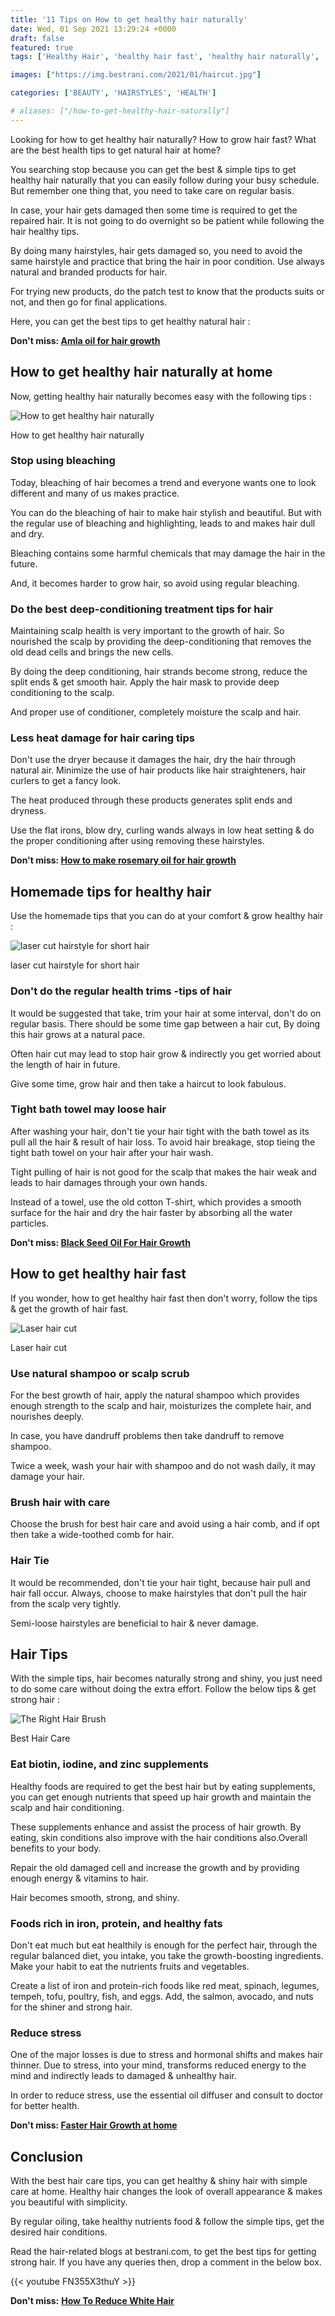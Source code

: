 ```yaml
---
title: '11 Tips on How to get healthy hair naturally'
date: Wed, 01 Sep 2021 13:29:24 +0000
draft: false
featured: true 
tags: ['Healthy Hair', 'healthy hair fast', 'healthy hair naturally', 'Long Hair', 'tips for healthy hair', 'tips to make strong hair']

images: ["https://img.bestrani.com/2021/01/haircut.jpg"]

categories: ['BEAUTY', 'HAIRSTYLES', 'HEALTH']

# aliases: ["/how-to-get-healthy-hair-naturally"]
---
```


Looking for how to get healthy hair naturally? How to grow hair fast? What are the best health tips to get natural hair at home?

You searching stop because you can get the best & simple tips to get healthy hair naturally that you can easily follow during your busy schedule. But remember one thing that, you need to take care on regular basis.

In case, your hair gets damaged then some time is required to get the repaired hair. It is not going to do overnight so be patient while following the hair healthy tips.

By doing many hairstyles, hair gets damaged so, you need to avoid the same hairstyle and practice that bring the hair in poor condition. Use always natural and branded products for hair.

For trying new products, do the patch test to know that the products suits or not, and then go for final applications.

Here, you can get the best tips to get healthy natural hair :

**Don't miss: [Amla oil for hair growth](https://bestrani.com/amla-oil-for-hair-growth/)**

How to get healthy hair naturally at home
-----------------------------------------

Now, getting healthy hair naturally becomes easy with the following tips :

![How to get healthy hair naturally](https://img.bestrani.com/2021/09/How-to-get-healthy-hair-naturally-1024x538.jpg)

How to get healthy hair naturally

### Stop using bleaching

Today, bleaching of hair becomes a trend and everyone wants one to look different and many of us makes practice.

You can do the bleaching of hair to make hair stylish and beautiful. But with the regular use of bleaching and highlighting, leads to and makes hair dull and dry.

Bleaching contains some harmful chemicals that may damage the hair in the future.

And, it becomes harder to grow hair, so avoid using regular bleaching.

### Do the best deep-conditioning treatment tips for hair

Maintaining scalp health is very important to the growth of hair. So nourished the scalp by providing the deep-conditioning that removes the old dead cells and brings the new cells.

By doing the deep conditioning, hair strands become strong, reduce the split ends & get smooth hair. Apply the hair mask to provide deep conditioning to the scalp.

And proper use of conditioner, completely moisture the scalp and hair.

### Less heat damage for hair caring tips

Don't use the dryer because it damages the hair, dry the hair through natural air. Minimize the use of hair products like hair straighteners, hair curlers to get a fancy look.

The heat produced through these products generates split ends and dryness.

Use the flat irons, blow dry, curling wands always in low heat setting & do the proper conditioning after using removing these hairstyles.

**Don't miss: [How to make rosemary oil for hair growth](https://bestrani.com/how-to-make-rosemary-oil-for-hair-growth/)**

Homemade tips for healthy hair
------------------------------

Use the homemade tips that you can do at your comfort & grow healthy hair :

![laser cut hairstyle for short hair](https://img.bestrani.com/2021/01/laser-cut-hairstyle-boy-1024x682.jpg)

laser cut hairstyle for short hair

### Don't do the regular health trims -tips of hair

It would be suggested that take, trim your hair at some interval, don't do on regular basis. There should be some time gap between a hair cut, By doing this hair grows at a natural pace.

Often hair cut may lead to stop hair grow & indirectly you get worried about the length of hair in future.

Give some time, grow hair and then take a haircut to look fabulous.

### Tight bath towel may loose hair

After washing your hair, don't tie your hair tight with the bath towel as its pull all the hair & result of hair loss. To avoid hair breakage, stop tieing the tight bath towel on your hair after your hair wash.

Tight pulling of hair is not good for the scalp that makes the hair weak and leads to hair damages through your own hands.

Instead of a towel, use the old cotton T-shirt, which provides a smooth surface for the hair and dry the hair faster by absorbing all the water particles.

**Don't miss: [Black Seed Oil For Hair Growth](https://bestrani.com/black-seed-oil-for-hair-growth/)**

How to get healthy hair fast
----------------------------

If you wonder, how to get healthy hair fast then don't worry, follow the tips & get the growth of hair fast.

![Laser hair cut](https://img.bestrani.com/2021/05/fringe-hair.jpg)

Laser hair cut

### Use natural shampoo or scalp scrub

For the best growth of hair, apply the natural shampoo which provides enough strength to the scalp and hair, moisturizes the complete hair, and nourishes deeply.

In case, you have dandruff problems then take dandruff to remove shampoo.

Twice a week, wash your hair with shampoo and do not wash daily, it may damage your hair.

### Brush hair with care

Choose the brush for best hair care and avoid using a hair comb, and if opt then take a wide-toothed comb for hair.

### Hair Tie

It would be recommended, don't tie your hair tight, because hair pull and hair fall occur. Always, choose to make hairstyles that don't pull the hair from the scalp very tightly.

Semi-loose hairstyles are beneficial to hair & never damage.

Hair Tips
---------

With the simple tips, hair becomes naturally strong and shiny, you just need to do some care without doing the extra effort. Follow the below tips & get strong hair :

![The Right Hair Brush](https://img.bestrani.com/2021/04/The-Right-Hair-Brush-.jpeg)

Best Hair Care

### Eat biotin, iodine, and zinc supplements

Healthy foods are required to get the best hair but by eating supplements, you can get enough nutrients that speed up hair growth and maintain the scalp and hair conditioning.

These supplements enhance and assist the process of hair growth. By eating, skin conditions also improve with the hair conditions also.Overall benefits to your body.

Repair the old damaged cell and increase the growth and by providing enough energy & vitamins to hair.

Hair becomes smooth, strong, and shiny.

### Foods rich in iron, protein, and healthy fats

Don't eat much but eat healthily is enough for the perfect hair, through the regular balanced diet, you intake, you take the growth-boosting ingredients. Make your habit to eat the nutrients fruits and vegetables.

Create a list of iron and protein-rich foods like red meat, spinach, legumes, tempeh, tofu, poultry, fish, and eggs. Add, the salmon, avocado, and nuts for the shiner and strong hair.

### Reduce stress

One of the major losses is due to stress and hormonal shifts and makes hair thinner. Due to stress, into your mind, transforms reduced energy to the mind and indirectly leads to damaged & unhealthy hair.

In order to reduce stress, use the essential oil diffuser and consult to doctor for better health.

**Don't miss: [Faster Hair Growth at home](https://www.healthline.com/health/what-makes-hair-grow)**

Conclusion
----------

With the best hair care tips, you can get healthy & shiny hair with simple care at home. Healthy hair changes the look of overall appearance & makes you beautiful with simplicity.

By regular oiling, take healthy nutrients food & follow the simple tips, get the desired hair conditions.

Read the hair-related blogs at bestrani.com, to get the best tips for getting strong hair. If you have any queries then, drop a comment in the below box.

{{< youtube FN355X3thuY >}}

**Don't miss:** [**How To Reduce White Hair**](https://bestrani.com/how-to-reduce-white-hair/)